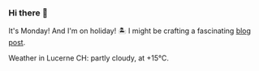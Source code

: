 ### Hi there :wave:

It's Monday! And I'm on holiday! :desert_island: I might be crafting a fascinating [blog post](https://benjaminwuethrich.dev).

Weather in Lucerne CH: partly cloudy, at +15°C.
